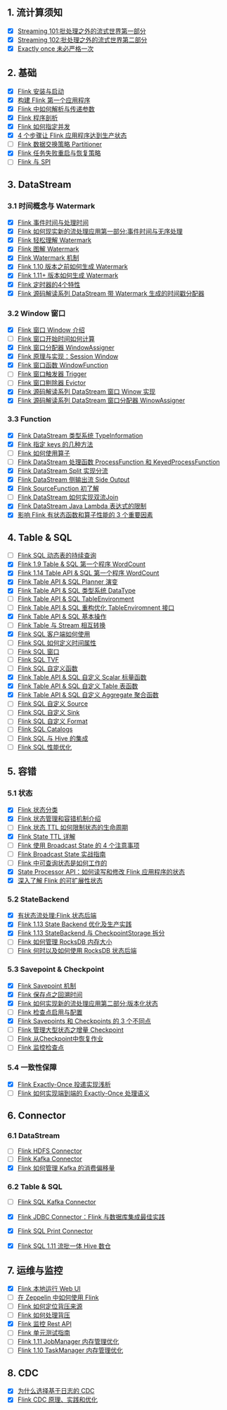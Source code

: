 
## 1. 流计算须知

- [x] [Streaming 101:批处理之外的流式世界第一部分](https://smartsi.blog.csdn.net/article/details/122692636)
- [x] [Streaming 102:批处理之外的流式世界第二部分](https://smartsi.blog.csdn.net/article/details/122913457)
- [x] [Exactly once 未必严格一次](https://smartsi.blog.csdn.net/article/details/126456735)

## 2. 基础

- [x] [Flink 安装与启动](https://blog.csdn.net/SunnyYoona/article/details/78276595)
- [x] [构建 Flink 第一个应用程序](https://blog.csdn.net/SunnyYoona/article/details/126087865)
- [x] [Flink 中如何解析与传递参数](https://smartsi.blog.csdn.net/article/details/126534721)
- [x] [Flink 程序剖析](https://smartsi.blog.csdn.net/article/details/126088002)
- [x] [Flink 如何指定并发](https://smartsi.blog.csdn.net/article/details/126535786)
- [x] [4 个步骤让 Flink 应用程序达到生产状态](https://smartsi.blog.csdn.net/article/details/126682174)
- [ ] [Flink 数据交换策略 Partitioner]()
- [x] [Flink 任务失败重启与恢复策略](https://smartsi.blog.csdn.net/article/details/126451162)
- [ ] [Flink 与 SPI]()

## 3. DataStream

### 3.1 时间概念与 Watermark

- [x] [Flink 事件时间与处理时间](https://smartsi.blog.csdn.net/article/details/126554454)
- [x] [Flink 如何现实新的流处理应用第一部分:事件时间与无序处理](https://smartsi.blog.csdn.net/article/details/126551181)
- [x] [Flink 轻松理解 Watermark](https://smartsi.blog.csdn.net/article/details/126684369)
- [x] [Flink 图解 Watermark](https://smartsi.blog.csdn.net/article/details/126688873)
- [x] [Flink Watermark 机制](https://smartsi.blog.csdn.net/article/details/126689246)
- [x] [Flink 1.10 版本之前如何生成 Watermark](https://smartsi.blog.csdn.net/article/details/126563487)
- [x] [Flink 1.11+ 版本如何生成 Watermark](https://smartsi.blog.csdn.net/article/details/126791104)
- [x] [Flink 定时器的4个特性](https://smartsi.blog.csdn.net/article/details/126714638)
- [x] [Flink 源码解读系列 DataStream 带 Watermark 生成的时间戳分配器](https://smartsi.blog.csdn.net/article/details/126797894)

### 3.2 Window 窗口

- [x] [Flink 窗口 Window 介绍](https://smartsi.blog.csdn.net/article/details/126554021)
- [ ] [Flink 窗口开始时间如何计算]()
- [x] [Flink 窗口分配器 WindowAssigner](https://smartsi.blog.csdn.net/article/details/126652876)
- [x] [Flink 原理与实现：Session Window](https://smartsi.blog.csdn.net/article/details/126614957)
- [x] [Flink 窗口函数 WindowFunction](https://smartsi.blog.csdn.net/article/details/126681922)
- [ ] [Flink 窗口触发器 Trigger]()
- [ ] [Flink 窗口剔除器 Evictor]()
- [x] [Flink 源码解读系列 DataStream 窗口 Winow 实现](https://smartsi.blog.csdn.net/article/details/126574164)
- [x] [Flink 源码解读系列 DataStream 窗口分配器 WinowAssigner](https://smartsi.blog.csdn.net/article/details/126594720)

### 3.3 Function

- [x] [Flink DataStream 类型系统 TypeInformation](https://smartsi.blog.csdn.net/article/details/124333830)
- [x] [Flink 指定 keys 的几种方法](https://smartsi.blog.csdn.net/article/details/126417116)
- [ ] [Flink 如何使用算子]()
- [ ] [Flink DataStream 处理函数 ProcessFunction 和 KeyedProcessFunction](https://smartsi.blog.csdn.net/article/details/126851094)
- [x] [Flink DataStream Split 实现分流](https://smartsi.blog.csdn.net/article/details/126737446)
- [x] [Flink DataStream 侧输出流 Side Output](https://smartsi.blog.csdn.net/article/details/126737944)
- [x] [Flink SourceFunction 初了解](https://smartsi.blog.csdn.net/article/details/123342142)
- [ ] [Flink DataStream 如何实现双流Join]()
- [x] [Flink DataStream Java Lambda 表达式的限制](https://smartsi.blog.csdn.net/article/details/120661028)
- [x] [影响 Flink 有状态函数和算子性能的 3 个重要因素](https://smartsi.blog.csdn.net/article/details/126550984)

## 4. Table & SQL

- [ ] [Flink SQL 动态表的持续查询]()
- [x] [Flink 1.9 Table & SQL 第一个程序 WordCount](https://smartsi.blog.csdn.net/article/details/124062998)
- [x] [Flink 1.14 Table API & SQL 第一个程序 WordCount](https://smartsi.blog.csdn.net/article/details/124110710)
- [x] [Flink Table API & SQL Planner 演变](https://smartsi.blog.csdn.net/article/details/124159459)
- [x] [Flink Table API & SQL 类型系统 DataType](https://smartsi.blog.csdn.net/article/details/124555713)
- [ ] [Flink Table API & SQL TableEnvironment]()
- [ ] [Flink Table API & SQL 重构优化 TableEnviromnent 接口]()
- [x] [Flink Table API & SQL 基本操作](https://smartsi.blog.csdn.net/article/details/124205430)
- [ ] [Flink Table 与 Stream 相互转换]()
- [x] [Flink SQL 客户端如何使用](https://smartsi.blog.csdn.net/article/details/124460822)
- [ ] [Flink SQL 如何定义时间属性]()
- [ ] [Flink SQL 窗口]()
- [ ] [Flink SQL TVF]()
- [ ] [Flink SQL 自定义函数]()
- [x] [Flink Table API & SQL 自定义 Scalar 标量函数](https://smartsi.blog.csdn.net/article/details/124853175)
- [x] [Flink Table API & SQL 自定义 Table 表函数](https://smartsi.blog.csdn.net/article/details/124874280)
- [x] [Flink Table API & SQL 自定义 Aggregate 聚合函数](https://smartsi.blog.csdn.net/article/details/124891129)
- [ ] [Flink SQL 自定义 Source]()
- [ ] [Flink SQL 自定义 Sink]()
- [ ] [Flink SQL 自定义 Format]()
- [ ] [Flink SQL Catalogs]()
- [ ] [Flink SQL 与 Hive 的集成]()
- [ ] [Flink SQL 性能优化]()

## 5. 容错

### 5.1 状态

- [x] [Flink 状态分类](https://smartsi.blog.csdn.net/article/details/123296073)
- [x] [Flink 状态管理和容错机制介绍](https://smartsi.blog.csdn.net/article/details/126551467)
- [ ] [Flink 状态 TTL 如何限制状态的生命周期]()
- [x] [Flink State TTL 详解](https://smartsi.blog.csdn.net/article/details/123221583)
- [ ] [Flink 使用 Broadcast State 的 4 个注意事项]()
- [ ] [Flink Broadcast State 实战指南]()
- [ ] [Flink 中可查询状态是如何工作的]()
- [x] [State Processor API：如何读写和修改 Flink 应用程序的状态](https://smartsi.blog.csdn.net/article/details/123265728)
- [x] [深入了解 Flink 的可扩展性状态](https://smartsi.blog.csdn.net/article/details/121006448)

### 5.2 StateBackend

- [x] [有状态流处理:Flink 状态后端](https://smartsi.blog.csdn.net/article/details/126682122)
- [x] [Flink 1.13 State Backend 优化及生产实践](https://smartsi.blog.csdn.net/article/details/123057769)
- [x] [Flink 1.13 StateBackend 与 CheckpointStorage 拆分](https://smartsi.blog.csdn.net/article/details/123057769)
- [ ] [Flink 如何管理 RocksDB 内存大小]()
- [ ] [Flink 何时以及如何使用 RocksDB 状态后端]()

### 5.3 Savepoint & Checkpoint

- [x] [Flink Savepoint 机制](https://smartsi.blog.csdn.net/article/details/126534751)
- [x] [Flink 保存点之回溯时间](https://smartsi.blog.csdn.net/article/details/126474904)
- [x] [Flink 如何实现新的流处理应用第二部分:版本化状态](https://smartsi.blog.csdn.net/article/details/126551289)
- [ ] [Flink 检查点启用与配置]()
- [x] [Flink Savepoints 和 Checkpoints 的 3 个不同点](https://smartsi.blog.csdn.net/article/details/126475549)
- [ ] [Flink 管理大型状态之增量 Checkpoint]()
- [ ] [Flink 从Checkpoint中恢复作业]()
- [ ] [Flink 监控检查点]()

### 5.4 一致性保障

- [x] [Flink Exactly-Once 投递实现浅析](https://smartsi.blog.csdn.net/article/details/126494280)
- [ ] [Flink 如何实现端到端的 Exactly-Once 处理语义]()

## 6. Connector

### 6.1 DataStream

- [ ] [Flink HDFS Connector]()
- [ ] [Flink Kafka Connector]()
- [x] [Flink 如何管理 Kafka 的消费偏移量](https://smartsi.blog.csdn.net/article/details/126475307)

### 6.2 Table & SQL

- [ ] [Flink SQL Kafka Connector]()
- [x] [Flink JDBC Connector：Flink 与数据库集成最佳实践](https://smartsi.blog.csdn.net/article/details/126535909)
- [x] [Flink SQL Print Connector](https://smartsi.blog.csdn.net/article/details/124086562)
- [x] [Flink SQL 1.11 流批一体 Hive 数仓](https://smartsi.blog.csdn.net/article/details/121061979)


## 7. 运维与监控

- [x] [Flink 本地运行 Web UI](https://smartsi.blog.csdn.net/article/details/124742662)
- [ ] [在 Zeppelin 中如何使用 Flink]()
- [ ] [Flink 如何定位背压来源]()
- [ ] [Flink 如何处理背压]()
- [x] [Flink 监控 Rest API](https://smartsi.blog.csdn.net/article/details/126087582)
- [ ] [Flink 单元测试指南]()
- [ ] [Flink 1.11 JobManager 内存管理优化]()
- [ ] [Flink 1.10 TaskManager 内存管理优化]()

## 8. CDC

- [x] [为什么选择基于日志的 CDC](https://smartsi.blog.csdn.net/article/details/120675143)
- [x] [Flink CDC 原理、实践和优化](https://blog.csdn.net/SunnyYoona/article/details/126377748?spm=1001.2014.3001.5501)
